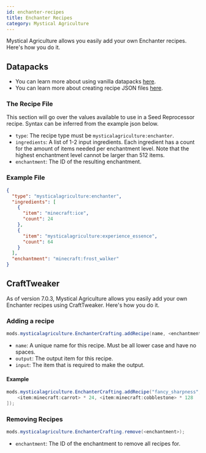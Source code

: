 ```yaml
---
id: enchanter-recipes
title: Enchanter Recipes
category: Mystical Agriculture
---
```


Mystical Agriculture allows you easily add your own Enchanter recipes. Here's how you do it.

## Datapacks

<alert title="Prerequisites">
  <ul>
    <li>
      You can learn more about using vanilla datapacks <a href="https://minecraft.gamepedia.com/Data_pack">here</a>.
    </li>
    <li>
      You can learn more about creating recipe JSON files <a href="https://minecraft.gamepedia.com/Recipe">here</a>.
    </li>
  </ul>
</alert>

### The Recipe File
This section will go over the values available to use in a Seed Reprocessor recipe. Syntax can be inferred from the example json below.
- `type`: The recipe type must be `mysticalagriculture:enchanter`.
- `ingredients`: A list of 1-2 input ingredients. Each ingredient has a count for the amount of items needed per enchantment level. Note that the highest enchantment level cannot be larger than 512 items.
- `enchantment`: The ID of the resulting enchantment.

### Example File
```json
{
  "type": "mysticalagriculture:enchanter",
  "ingredients": [
    {
      "item": "minecraft:ice",
      "count": 24
    },
    {
      "item": "mysticalagriculture:experience_essence",
      "count": 64
    }
  ],
  "enchantment": "minecraft:frost_walker"
}
```

## CraftTweaker
As of version 7.0.3, Mystical Agriculture allows you easily add your own Enchanter recipes using CraftTweaker. Here's how you do it.

### Adding a recipe
```java
mods.mysticalagriculture.EnchanterCrafting.addRecipe(name, <enchantment>, [<inputs>]);
```

- `name`: A unique name for this recipe. Must be all lower case and have no spaces.
- `output`: The output item for this recipe.
- `input`: The item that is required to make the output.

#### Example
```java
mods.mysticalagriculture.EnchanterCrafting.addRecipe("fancy_sharpness", "minecraft:protection", [
    <item:minecraft:carrot> * 24, <item:minecraft:cobblestone> * 128
]);
```

### Removing Recipes
```java
mods.mysticalagriculture.EnchanterCrafting.remove(<enchantment>);
```

- `enchantment`: The ID of the enchantment to remove all recipes for.
